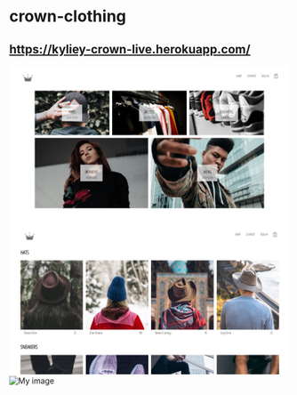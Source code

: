 # crown-clothing
## https://kyliey-crown-live.herokuapp.com/


![My image](https://github.com/kylieyoo55/crown-clothing/blob/master/src/assets/Capture01.JPG?raw=true)
![My image](https://github.com/kylieyoo55/crown-clothing/blob/master/src/assets/Capture2.JPG?raw=true)
![My image](https://github.com/kylieyoo55/crown-clothing/blob/master/src/assets/Capture3.JPG?raw=true)
